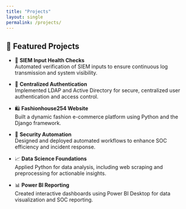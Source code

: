 ```yaml
---
title: "Projects"
layout: single
permalink: /projects/
---
```


## 🚀 Featured Projects

- 🧪 **SIEM Input Health Checks**  
  Automated verification of SIEM inputs to ensure continuous log transmission and system visibility.

- 🛂 **Centralized Authentication**  
  Implemented LDAP and Active Directory for secure, centralized user authentication and access control.

- 🛍️ **Fashionhouse254 Website**  
  Built a dynamic fashion e-commerce platform using Python and the Django framework.

- 🤖 **Security Automation**  
  Designed and deployed automated workflows to enhance SOC efficiency and incident response.

- 📈 **Data Science Foundations**  
  Applied Python for data analysis, including web scraping and preprocessing for actionable insights.

- 📊 **Power BI Reporting**  
  Created interactive dashboards using Power BI Desktop for data visualization and SOC reporting.
